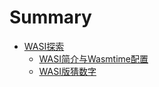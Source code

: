 # Summary

- [WASI探索](./wasi/intro.md)
    - [WASI简介与Wasmtime配置](./wasi/1.md)
    - [WASI版猜数字](./wasi/2.md)
